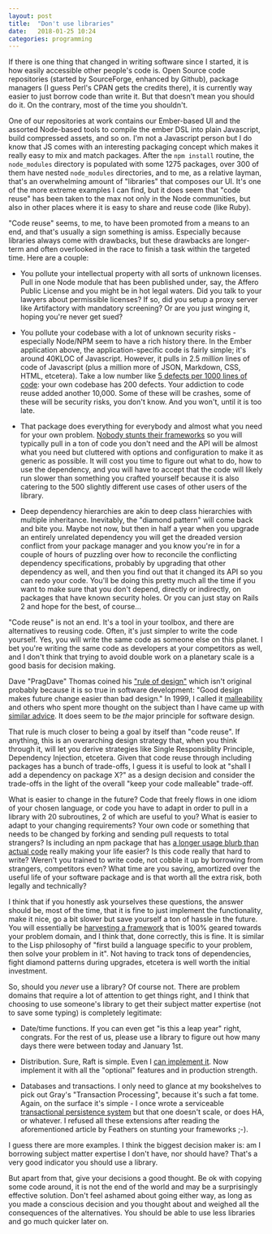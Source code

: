 ```yaml
---
layout: post
title:  "Don't use libraries"
date:   2018-01-25 10:24
categories: programming
---
```

If there is one thing that changed in writing software since I started, it is how easily accessible other people's code is. Open
Source code repositories (started by SourceForge, enhanced by Github), package managers (I guess Perl's CPAN gets the credits there),
it is currently way easier to just borrow code than write it. But that doesn't mean you should do it. On the contrary, most of
the time you shouldn't.

One of our repositories at work contains our Ember-based UI and the assorted Node-based tools to compile the ember DSL into
plain Javascript, build compressed assets, and so on. I'm not a Javascript person but I do know that JS comes with an interesting
packaging concept which makes it really easy to mix and match packages. After the `npm install` routine, the `node_modules` directory
is populated with some 1275 packages, over 300 of them have nested `node_modules` directories, and to me, as a relative layman,
that's an overwhelming amount of "libraries" that composes our UI. It's one of the more extreme examples I can find, but it does
seem that "code reuse" has been taken to the max not only in the Node communities, but also in other places where it is easy
to share and reuse code (like Ruby).

"Code reuse" seems, to me, to have been promoted from a means to an end, and that's usually a sign something is amiss. Especially
because libraries always come with drawbacks, but these drawbacks are longer-term and often overlooked in the race to finish
a task within the targeted time. Here are a couple:

* You pollute your intellectual property with all sorts of unknown licenses. Pull in one Node module that has been published
under, say, the Affero Public License and you might be in hot legal waters. Did you talk to your lawyers about permissible
licenses? If so, did you setup a proxy server like Artifactory with mandatory screening? Or are you just winging it, hoping
you're never get sued?

* You pollute your codebase with a lot of unknown security risks - especially Node/NPM seem to have a rich history there. In the
Ember application above, the application-specific code is fairly simple; it's around 40KLOC of Javascript. However, it pulls in
2.5 _million_ lines of code of Javascript (plus a million more of JSON, Markdown, CSS, HTML, etcetera). Take a low number like
[5 defects per 1000 lines of code](https://www.mayerdan.com/ruby/2012/11/11/bugs-per-line-of-code-ratio): your own codebase
has 200 defects. Your addiction to code reuse added another 10,000. Some of these will be crashes, some of these will be security
risks, you don't know. And you won't, until it is too late.

* That package does everything for everybody and almost what you need for your own problem. [Nobody stunts their
frameworks](https://www.artima.com/weblogs/viewpost.jsp?thread=8826~) so you will typically pull in a ton of code you don't need and the API will
be almost what you need but cluttered with options and configuration to make it as generic as possible. It will cost you time
to figure out what to do, how to use the dependency, and you will have to accept that the code will likely run slower than
something you crafted yourself because it is also catering to the 500 slightly different use cases of other users of the
library.

* Deep dependency hierarchies are akin to deep class hierarchies with multiple inheritance. Inevitably, the "diamond pattern" will
come back and bite you. Maybe not now, but then in half a year when you upgrade an entirely unrelated dependency you will get
the dreaded version conflict from your package manager and you know you're in for a couple of hours of puzzling over how to reconcile
the conflicting dependency specifications, probably by upgrading that other dependency as well, and then you find out that it changed
its API so you can redo your code. You'll be doing this pretty much all the time if you want to make sure that you don't depend,
directly or indirectly, on packages that have known security holes. Or you can just stay on Rails 2 and hope for the best, of course...

"Code reuse" is not an end. It's a tool in your toolbox, and there are alternatives to reusing code. Often, it's just simpler
to write the code yourself. Yes, you will write the same code as someone else on this planet. I bet you're writing the same code
as developers at your competitors as well, and I don't think that trying to avoid double work on a planetary scale is a good
basis for decision making.

Dave "PragDave" Thomas coined his ["rule of design"](https://www.infoq.com/articles/increasing-agility-dave-thomas) which isn't original
probably because it is so true in software development: "Good design makes future change easier than bad design." In 1999, I called
it [malleability](http://cdegroot.com/articles/1999-organic-software/) and others who spent more thought on the subject than I have
came up with [similar advice](https://www.martinfowler.com/ieeeSoftware/accChange.pdf). It does seem to be _the_ major principle for software design.

That rule is much closer to being a goal by itself than "code reuse". If anything, this is an overarching design strategy that, when you think
through it, will let you derive strategies like Single Responsiblity Principle, Dependency Injection, etcetera. Given that code reuse through
including packages has a bunch of trade-offs, I guess it is useful to look at "shall I add a dependency on package X?" as a design decision
and consider the trade-offs in the light of the overall "keep your code malleable" trade-off.

What is easier to change in the future? Code that freely flows in one idiom of your chosen language, or code you have to adapt in order to
pull in a library with 20 subroutines, 2 of which are useful to you? What is easier to adapt to your changing requirements? Your own code
or something that needs to be changed by forking and sending pull requests to total strangers? Is including an npm package that has
[a longer usage blurb than actual code](https://www.npmjs.com/package/home-or-tmp) really making your life easier? Is this code really
that hard to write? Weren't you trained to write code, not cobble it up by borrowing from strangers, competitors even? What time are
you saving, amortized over the useful life of your software package and is that worth all the extra risk, both legally and technically?

I think that if you honestly ask yourselves these questions, the answer should be, most of the time, that it is fine to just implement
the functionality, make it nice, go a bit slower but save yourself a ton of hassle in the future. You will essentially be [harvesting
a framework](https://martinfowler.com/bliki/HarvestedFramework.html) that is 100% geared towards your problem domain, and I think that,
done correctly, this is fine. It is similar to the Lisp philosophy of "first build a language specific to your problem, then solve
your problem in it". Not having to track tons of dependencies, fight diamond patterns during upgrades, etcetera is well worth the
initial investment.

So, should you _never_ use a library? Of course not. There are problem domains that require a lot of attention to get things right,
and I think that choosing to use someone's library to get their subject matter expertise (not to save some typing) is completely
legitimate:

* Date/time functions. If you can even get "is this a leap year" right, congrats. For the rest of us, please use a library to figure
out how many days there were between today and January 1st.

* Distribution. Sure, Raft is simple. Even I [can implement it](https://github.com/cdegroot/palapa/tree/master/erix). Now implement
it with all the "optional" features and in production strength.

* Databases and transactions. I only need to glance at my bookshelves to pick out Gray's "Transaction Processing", because it's such a
fat tome. Again, on the surface it's simple - I once wrote a serviceable [transactional persistence system](http://jdbm.sourceforge.net/)
but that one doesn't scale, or does HA, or whatever. I refused all these extensions after reading the aforementioned article by
Feathers on stunting your frameworks ;-).

I guess there are more examples. I think the biggest decision maker is: am I borrowing subject matter expertise I don't have, nor
should have? That's a very good indicator you should use a library.

But apart from that, give your decisions a good thought. Be ok with copying some code around, it is
not the end of the world and may be a surprisingly effective solution. Don't feel ashamed about going either way, as long as you made
a conscious decision and you thought about and weighed all the consequences of the alternatives. You should be able to use less
libraries and go much quicker later on.
